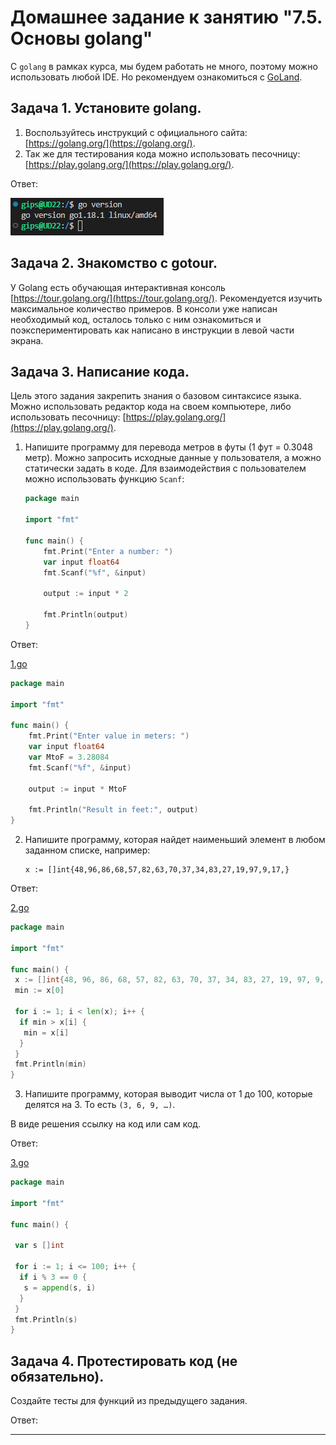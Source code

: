 # Домашнее задание к занятию "7.5. Основы golang"

С `golang` в рамках курса, мы будем работать не много, поэтому можно использовать любой IDE. 
Но рекомендуем ознакомиться с [GoLand](https://www.jetbrains.com/ru-ru/go/).  

## Задача 1. Установите golang.
1. Воспользуйтесь инструкций с официального сайта: [https://golang.org/](https://golang.org/).
2. Так же для тестирования кода можно использовать песочницу: [https://play.golang.org/](https://play.golang.org/).
 
Ответ:  

![](./src/751.png)

## Задача 2. Знакомство с gotour.
У Golang есть обучающая интерактивная консоль [https://tour.golang.org/](https://tour.golang.org/). 
Рекомендуется изучить максимальное количество примеров. В консоли уже написан необходимый код, 
осталось только с ним ознакомиться и поэкспериментировать как написано в инструкции в левой части экрана.  

## Задача 3. Написание кода. 
Цель этого задания закрепить знания о базовом синтаксисе языка. Можно использовать редактор кода 
на своем компьютере, либо использовать песочницу: [https://play.golang.org/](https://play.golang.org/).

1. Напишите программу для перевода метров в футы (1 фут = 0.3048 метр). Можно запросить исходные данные 
у пользователя, а можно статически задать в коде.
    Для взаимодействия с пользователем можно использовать функцию `Scanf`:
    ```GO
    package main
    
    import "fmt"
    
    func main() {
        fmt.Print("Enter a number: ")
        var input float64
        fmt.Scanf("%f", &input)
    
        output := input * 2
    
        fmt.Println(output)    
    }
    ```

 
Ответ:  

[1.go](./assets/1.go)

```GO 
package main

import "fmt"

func main() {
    fmt.Print("Enter value in meters: ")
    var input float64
    var MtoF = 3.28084
    fmt.Scanf("%f", &input)   

    output := input * MtoF

    fmt.Println("Result in feet:", output)
}
```

2. Напишите программу, которая найдет наименьший элемент в любом заданном списке, например:
    ```
    x := []int{48,96,86,68,57,82,63,70,37,34,83,27,19,97,9,17,}
    ```
 
Ответ:  

[2.go](./assets/2.go)

```GO
package main

import "fmt"

func main() {
 x := []int{48, 96, 86, 68, 57, 82, 63, 70, 37, 34, 83, 27, 19, 97, 9, 17}
 min := x[0]

 for i := 1; i < len(x); i++ {
  if min > x[i] {
   min = x[i]
  }
 }
 fmt.Println(min)
}
```

3. Напишите программу, которая выводит числа от 1 до 100, которые делятся на 3. То есть `(3, 6, 9, …)`.

В виде решения ссылку на код или сам код. 
 
Ответ:  

[3.go](./assets/3.go)
```GO
package main

import "fmt"

func main() {

 var s []int
 
 for i := 1; i <= 100; i++ {
  if i % 3 == 0 {
   s = append(s, i)
  }  
 }
 fmt.Println(s)
}
```

## Задача 4. Протестировать код (не обязательно).

Создайте тесты для функций из предыдущего задания. 
 
Ответ:  



---

